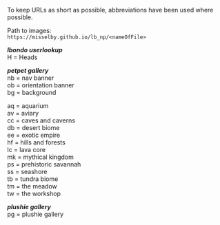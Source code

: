 To keep URLs as short as possible, abbreviations have been used where possible.

Path to images:  
`https://misselby.github.io/lb_np/<nameOfFile>`  

***lbondo userlookup***  
H = Heads

***petpet gallery***  
nb = nav banner  
ob = orientation banner  
bg = background  

aq = aquarium  
av = aviary  
cc = caves and caverns  
db = desert biome  
ee = exotic empire  
hf = hills and forests  
lc = lava core  
mk = mythical kingdom  
ps = prehistoric savannah  
ss = seashore  
tb = tundra biome  
tm = the meadow  
tw = the workshop  

***plushie gallery***  
pg = plushie gallery  

